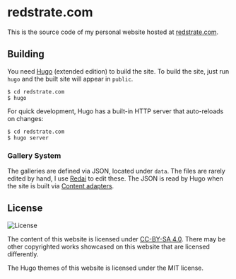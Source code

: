 # redstrate.com

This is the source code of my personal website hosted at [redstrate.com](https://redstrate.com/).

## Building

You need [Hugo](https://gohugo.io/installation/) (extended edition) to build the site. To build the site, just run `hugo` and the built site will appear in `public`.

```
$ cd redstrate.com
$ hugo
```

For quick development, Hugo has a built-in HTTP server that auto-reloads on changes:

```
$ cd redstrate.com
$ hugo server
```

### Gallery System

The galleries are defined via JSON, located under `data`. The files are rarely edited by hand, I use [Redai](https://codeberg.org/redstrate/Redai) to edit these. The JSON is read by Hugo when the site is built via [Content adapters](https://gohugo.io/content-management/content-adapters/).

## License

![License](https://licensebuttons.net/l/by-sa/3.0/88x31.png)

The content of this website is licensed under [CC-BY-SA 4.0](https://creativecommons.org/licenses/by-sa/4.0/). There may be other copyrighted works showcased on this website that are licensed differently.

The Hugo themes of this website is licensed under the MIT license.
